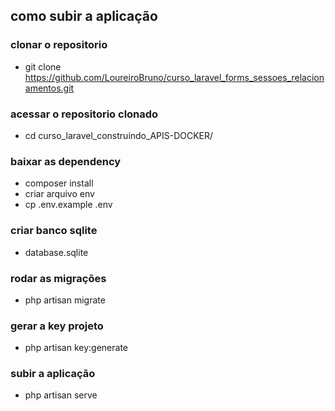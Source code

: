 ## como subir a aplicação

### clonar o repositorio 
- git clone https://github.com/LoureiroBruno/curso_laravel_forms_sessoes_relacionamentos.git
### acessar o repositorio clonado 
- cd curso_laravel_construindo_APIS-DOCKER/
### baixar as dependency
- composer install
- criar arquivo env
- cp .env.example .env
### criar banco sqlite
- database.sqlite
### rodar as migrações 
- php artisan migrate
### gerar a key projeto
- php artisan key:generate
### subir a aplicação
- php artisan serve
